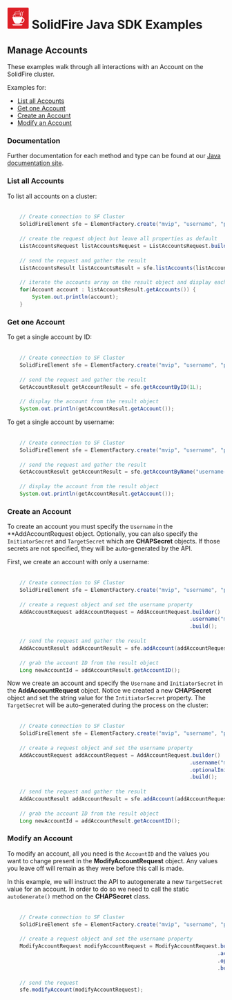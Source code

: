 # <img src="https://raw.githubusercontent.com/solidfire/solidfire-sdk-java/gh-pages/Java-SDK-Icon-RGB-02.png" height="50" width="50" > SolidFire Java SDK Examples

## Manage Accounts

These examples walk through all interactions with an Account on the SolidFire cluster.

Examples for:

- [List all Accounts](#list-all-accounts)
- [Get one Account](#get-one-account)
- [Create an Account](#create-an-account)
- [Modify an Account](#modify-an-account)

### Documentation

Further documentation for each method and type can be found at our [Java documentation site](http://solidfire.github.io/solidfire-sdk-java/doc/1.1.0.79). 

### List all Accounts

To list all accounts on a cluster:

~~~ java

    // Create connection to SF Cluster
    SolidFireElement sfe = ElementFactory.create("mvip", "username", "password", "8.0");
    
    // create the request object but leave all properties as default
    ListAccountsRequest listAccountsRequest = ListAccountsRequest.builder().build();
    
    // send the request and gather the result
    ListAccountsResult listAccountsResult = sfe.listAccounts(listAccountsRequest);
    
    // iterate the accounts array on the result object and display each account
    for(Account account : listAccountsResult.getAccounts()) {
        System.out.println(account);
    }

~~~

### Get one Account

To get a single account by ID:

~~~ java

    // Create connection to SF Cluster
    SolidFireElement sfe = ElementFactory.create("mvip", "username", "password", "8.0");

    // send the request and gather the result
    GetAccountResult getAccountResult = sfe.getAccountByID(1L);

    // display the account from the result object
    System.out.println(getAccountResult.getAccount());

~~~

To get a single account by username:

~~~ java

    // Create connection to SF Cluster
    SolidFireElement sfe = ElementFactory.create("mvip", "username", "password", "8.0");

    // send the request and gather the result
    GetAccountResult getAccountResult = sfe.getAccountByName("username-of-account");

    // display the account from the result object
    System.out.println(getAccountResult.getAccount());

~~~

### Create an Account

To create an account you must specify the `Username` in the **AddAccountRequest object. Optionally, you can also specify the `InitiatorSecret` and `TargetSecret` which are **CHAPSecret** objects. 
If those secrets are not specified, they will be auto-generated by the API.

First, we create an account with only a username:

~~~ java

    // Create connection to SF Cluster
    SolidFireElement sfe = ElementFactory.create("mvip", "username", "password", "8.0");
    
    // create a request object and set the username property
    AddAccountRequest addAccountRequest = AddAccountRequest.builder()
                                                           .username("my-new-account")
                                                           .build();
    
    // send the request and gather the result
    AddAccountResult addAccountResult = sfe.addAccount(addAccountRequest);
    
    // grab the account ID from the result object
    Long newAccountId = addAccountResult.getAccountID();

~~~

Now we create an account and specify the `Username` and `InitiatorSecret` in the **AddAccountRequest** object. Notice we created a new **CHAPSecret** object and set the string value for 
the `IntitiatorSecret` property. The `TargetSecret` will be auto-generated during the process on the cluster:

~~~ java

    // Create connection to SF Cluster
    SolidFireElement sfe = ElementFactory.create("mvip", "username", "password", "8.0");
    
    // create a request object and set the username property
    AddAccountRequest addAccountRequest = AddAccountRequest.builder()
                                                           .username("my-new-account")
                                                           .optionalInitiatorSecret(new CHAPSecret("a12To16charvalue"))
                                                           .build();
    
    // send the request and gather the result
    AddAccountResult addAccountResult = sfe.addAccount(addAccountRequest);
    
    // grab the account ID from the result object
    Long newAccountId = addAccountResult.getAccountID();

~~~

### Modify an Account

To modify an account, all you need is the `AccountID` and the values you want to change present in the **ModifyAccountRequest** object. Any values you leave off will remain as they were before this call is made.

In this example, we will instruct the API to autogenerate a new `TargetSecret` value for an account. In order to do so we need to call the static `autoGenerate()` method on the **CHAPSecret** class. 

~~~ java

    // Create connection to SF Cluster
    SolidFireElement sfe = ElementFactory.create("mvip", "username", "password", "8.0");
    
    // create a request object and set the username property
    ModifyAccountRequest modifyAccountRequest = ModifyAccountRequest.builder()
                                                                    .accountID(1L)
                                                                    .optionalTargetSecret(CHAPSecret.autoGenerate())
                                                                    .build();

    // send the request
    sfe.modifyAccount(modifyAccountRequest);

~~~

